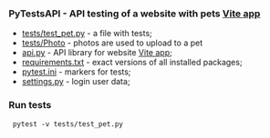 ### PyTestsAPI - API testing of a website with pets [Vite app](http://34.141.58.52:8080/#/ "Heading link")


- [tests/test_pet.py](https://github.com/SvetlanaBedareva/PyTestsAPI/blob/master/tests/test_pet.py) - a file with tests;
- [tests/Photo](https://github.com/SvetlanaBedareva/PyTestsAPI/tree/master/tests/Photo) - photos are used to upload to a pet
- [api.py](https://github.com/SvetlanaBedareva/PyTestsAPI/blob/master/api.py) - API library for website [Vite app](http://34.141.58.52:8080/#/);
- [requirements.txt](https://github.com/SvetlanaBedareva/PyTestsAPI/blob/master/requirements.txt) - exact versions of all installed packages;
- [pytest.ini](https://github.com/SvetlanaBedareva/PyTestsAPI/blob/master/pytest.ini) - markers for tests;
- [settings.py](https://github.com/SvetlanaBedareva/PyTestsAPI/blob/master/settings.py) - login user data;


###  Run tests
` pytest -v tests/test_pet.py`
